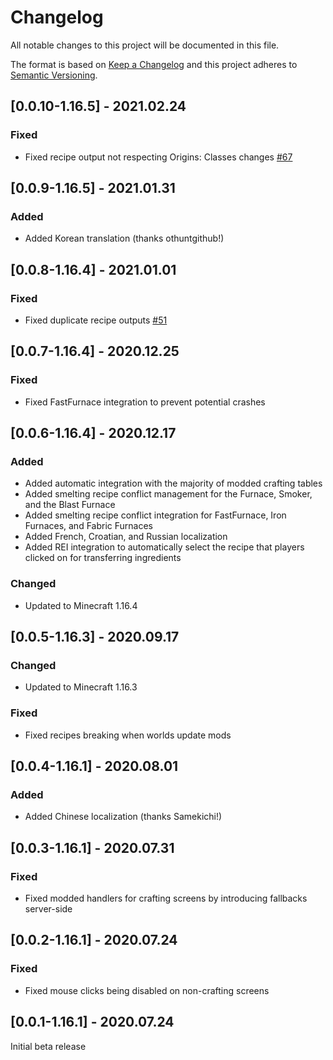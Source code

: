 # Changelog
All notable changes to this project will be documented in this file.

The format is based on [Keep a Changelog](http://keepachangelog.com/en/1.0.0/) and this project adheres to [Semantic Versioning](https://semver.org/spec/v2.0.0.html).

## [0.0.10-1.16.5] - 2021.02.24
### Fixed
- Fixed recipe output not respecting Origins: Classes changes [#67](https://github.com/TheIllusiveC4/Polymorph/issues/67)

## [0.0.9-1.16.5] - 2021.01.31
### Added
- Added Korean translation (thanks othuntgithub!)

## [0.0.8-1.16.4] - 2021.01.01
### Fixed
- Fixed duplicate recipe outputs [#51](https://github.com/TheIllusiveC4/Polymorph/issues/51)

## [0.0.7-1.16.4] - 2020.12.25
### Fixed
- Fixed FastFurnace integration to prevent potential crashes

## [0.0.6-1.16.4] - 2020.12.17
### Added
- Added automatic integration with the majority of modded crafting tables
- Added smelting recipe conflict management for the Furnace, Smoker, and the Blast Furnace
- Added smelting recipe conflict integration for FastFurnace, Iron Furnaces, and Fabric Furnaces
- Added French, Croatian, and Russian localization
- Added REI integration to automatically select the recipe that players clicked on for transferring
ingredients
### Changed
- Updated to Minecraft 1.16.4

## [0.0.5-1.16.3] - 2020.09.17
### Changed
- Updated to Minecraft 1.16.3
### Fixed
- Fixed recipes breaking when worlds update mods

## [0.0.4-1.16.1] - 2020.08.01
### Added
- Added Chinese localization (thanks Samekichi!)

## [0.0.3-1.16.1] - 2020.07.31
### Fixed
- Fixed modded handlers for crafting screens by introducing fallbacks server-side

## [0.0.2-1.16.1] - 2020.07.24
### Fixed
- Fixed mouse clicks being disabled on non-crafting screens

## [0.0.1-1.16.1] - 2020.07.24
Initial beta release
